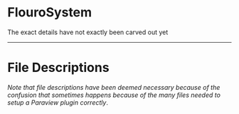 # FlouroSystem
The exact details have not exactly been carved out yet
***
# File Descriptions
_Note that file descriptions have been deemed necessary because
of the confusion that sometimes happens because of the many files needed to
setup a Paraview plugin correctly_.


